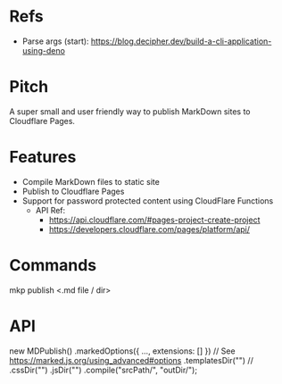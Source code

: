 
# Refs

- Parse args (start): https://blog.decipher.dev/build-a-cli-application-using-deno

# Pitch

A super small and user friendly way to publish MarkDown sites to Cloudflare Pages.

# Features
- Compile MarkDown files to static site
- Publish to Cloudflare Pages
- Support for password protected content using CloudFlare Functions
  - API Ref:
    - https://api.cloudflare.com/#pages-project-create-project
    - https://developers.cloudflare.com/pages/platform/api/

# Commands

mkp publish <.md file / dir>

# API

new MDPublish()
    .markedOptions({ ..., extensions: [] }) // See https://marked.js.org/using_advanced#options
    .templatesDir("")                       // 
    .cssDir("")
    .jsDir("")
    .compile("srcPath/", "outDir/");
